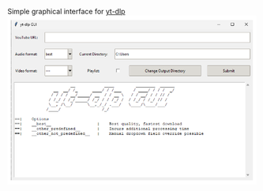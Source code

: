 Simple graphical interface for [yt-dlp](https://github.com/yt-dlp/yt-dlp)
![preview image of the gui](prev.png)

